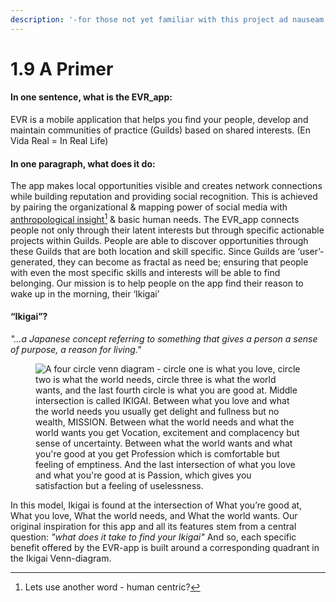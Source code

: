 ```yaml
---
description: '-for those not yet familiar with this project ad nauseam'
---
```


# 1.9 A Primer

#### In one sentence, what is the EVR\_app:&#x20;

EVR is a mobile application that helps you find your people, develop and maintain communities of practice (Guilds) based on shared interests. (En Vida Real = In Real Life)

#### In one paragraph, what does it do:

The app makes local opportunities visible and creates network connections while building reputation and providing social recognition. This is achieved by pairing the organizational & mapping power of social media with [anthropological insight](#user-content-fn-1)[^1] & basic human needs. The EVR\_app connects people not only through their latent interests but through specific actionable projects within Guilds. People are able to discover opportunities through these Guilds that are both location and skill specific.  Since Guilds are ‘user’-generated, they can become as fractal as need be; ensuring that people with even the most specific skills and interests will be able to find belonging.  Our mission is to help people on the app find their reason to wake up in the morning, their ‘Ikigai’

#### “Ikigai”?

_"…a Japanese concept referring to something that gives a person a sense of purpose, a reason for living."_

<figure><img src="../.gitbook/assets/Screenshot 2023-07-24 at 12.27.17 PM.png" alt="A four circle venn diagram - circle one is what you love, circle two is what the world needs, circle three is what the world wants, and the last fourth circle is what you are good at. Middle intersection is called IKIGAI. Between what you love and what the world needs you usually get delight and fullness but no wealth, MISSION. Between what the world needs and what the world wants you get Vocation, excitement and complacency but sense of uncertainty. Between what the world wants and what you&#x27;re good at you get Profession which is comfortable but feeling of emptiness. And the last intersection of what you love and what you&#x27;re good at is Passion, which gives you satisfaction but a feeling of uselessness.  "><figcaption></figcaption></figure>

In this model, Ikigai is found at the intersection of What you’re good at, What you love, What the world needs, and What the world wants. Our original inspiration for this app and all its features stem from a central question: _"what does it take to find your Ikigai"_ And so, each specific benefit offered by the EVR-app is built around a corresponding quadrant in the Ikigai Venn-diagram.

[^1]: Lets use another word - human centric?
